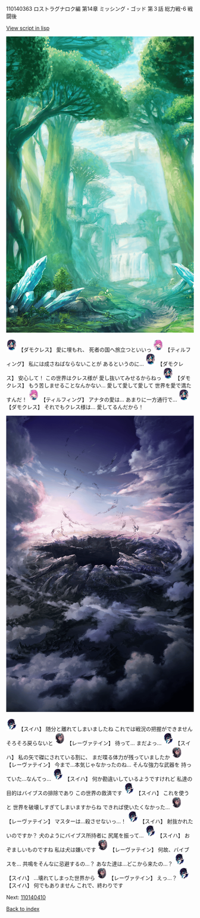 110140363 ロストラグナロク編 第14章 ミッシング・ゴッド 第３話 総力戦-6 戦闘後

[View script in lisp](../scripts/110140363.txt)

![forest.png](../images/backgrounds/forest.png)

<img src="../images/units/3103519.png" alt="3103519.png" height="34"/>
【ダモクレス】
愛に埋もれ、
死者の国へ旅立つといいっ

<img src="../images/units/3101411.png" alt="3101411.png" height="34"/>
【ティルフィング】
私には成さねばならないことが
あるというのに…

<img src="../images/units/3103519.png" alt="3103519.png" height="34"/>
【ダモクレス】
安心して！
この世界はクレス様が
愛し抜いてみせるからねっ

<img src="../images/units/3103519.png" alt="3103519.png" height="34"/>
【ダモクレス】
もう苦しませることなんかない…
愛して愛して愛して
世界を愛で満たすんだ！

<img src="../images/units/3101411.png" alt="3101411.png" height="34"/>
【ティルフィング】
アナタの愛は…
あまりに一方通行で…

<img src="../images/units/3103519.png" alt="3103519.png" height="34"/>
【ダモクレス】
それでもクレス様は…
愛してるんだから！

![101_hole.png](../images/backgrounds/101_hole.png)

<img src="../images/units/3401719.png" alt="3401719.png" height="34"/>
【スイハ】
随分と離れてしまいましたね
これでは戦況の把握ができません
そろそろ戻らないと

<img src="../images/units/3100211.png" alt="3100211.png" height="34"/>
【レーヴァテイン】
待って…
まだよっ…

<img src="../images/units/3401719.png" alt="3401719.png" height="34"/>
【スイハ】
私の矢で磔にされている割に、
まだ喋る体力が残っていましたか

<img src="../images/units/3100211.png" alt="3100211.png" height="34"/>
【レーヴァテイン】
今まで…本気じゃなかったのね…
そんな強力な武器を
持っていた…なんてっ…

<img src="../images/units/3401719.png" alt="3401719.png" height="34"/>
【スイハ】
何か勘違いしているようですけれど
私達の目的はバイブスの排除であり
この世界の救済です

<img src="../images/units/3401719.png" alt="3401719.png" height="34"/>
【スイハ】
これを使うと
世界を破壊しすぎてしまいますからね
できれば使いたくなかった…

<img src="../images/units/3100211.png" alt="3100211.png" height="34"/>
【レーヴァテイン】
マスターは…殺させないっ…！

<img src="../images/units/3401719.png" alt="3401719.png" height="34"/>
【スイハ】
射抜かれたいのですか？
犬のようにバイブス所持者に
尻尾を振って…

<img src="../images/units/3401719.png" alt="3401719.png" height="34"/>
【スイハ】
おぞましいものですね
私は犬は嫌いです

<img src="../images/units/3100211.png" alt="3100211.png" height="34"/>
【レーヴァテイン】
何故、バイブスを…
共鳴をそんなに忌避するの…？
あなた達は…どこから来たの…？

<img src="../images/units/3401719.png" alt="3401719.png" height="34"/>
【スイハ】
…壊れてしまった世界から

<img src="../images/units/3100211.png" alt="3100211.png" height="34"/>
【レーヴァテイン】
えっ…？

<img src="../images/units/3401719.png" alt="3401719.png" height="34"/>
【スイハ】
何でもありません
これで、終わりです


Next: [110140410](110140410.md)

[Back to index](index.md)

